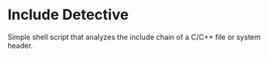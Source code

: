 # Include Detective

Simple shell script that analyzes the include chain of a C/C++ file or system header.

